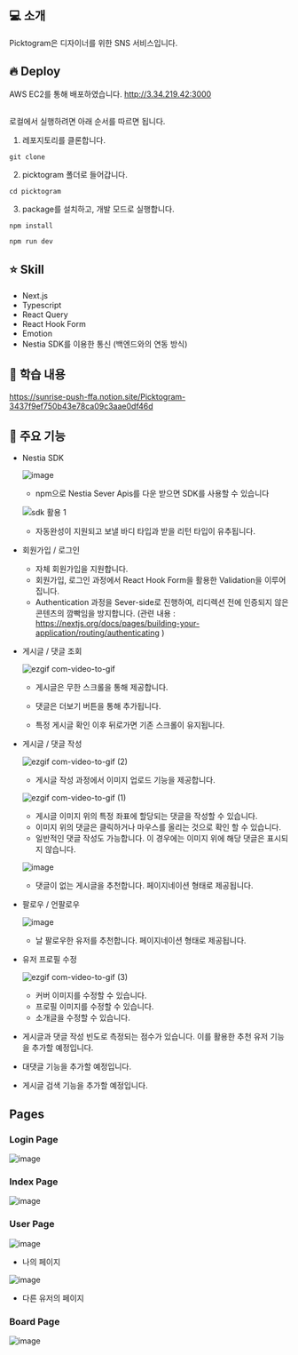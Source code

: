 ## 💻 소개
Picktogram은 디자이너를 위한 SNS 서비스입니다.

## 🔥 Deploy
AWS EC2를 통해 배포하였습니다. 
http://3.34.219.42:3000

## 

로컬에서 실행하려면 아래 순서를 따르면 됩니다.

1. 레포지토리를 클론합니다.
```
git clone
```

2. picktogram 폴더로 들어갑니다.
```
cd picktogram
```

3. package를 설치하고, 개발 모드로 실행합니다.
```
npm install

npm run dev
```

## ⭐ Skill
* Next.js
* Typescript
* React Query
* React Hook Form
* Emotion
* Nestia SDK를 이용한 통신 (백엔드와의 연동 방식)

## 📓 학습 내용

https://sunrise-push-ffa.notion.site/Picktogram-3437f9ef750b43e78ca09c3aae0df46d

## 📌 주요 기능
* Nestia SDK

  ![image](https://github.com/picktogram/front/assets/77627957/bfcbbb90-f272-4566-b09f-95a9017b4bdf)

  * npm으로 Nestia Sever Apis를 다운 받으면 SDK를 사용할 수 있습니다

  ![sdk 활용 1](https://github.com/picktogram/front/assets/77627957/4a85f812-709d-4ae3-ad9e-1c64d50fcc98)

  * 자동완성이 지원되고 보낼 바디 타입과 받을 리턴 타입이 유추됩니다. 


* 회원가입 / 로그인
  * 자체 회원가입을 지원합니다.
  * 회원가입, 로그인 과정에서 React Hook Form을 활용한 Validation을 이루어집니다.
  * Authentication 과정을 Sever-side로 진행하여, 리디렉션 전에 인증되지 않은 콘텐츠의 깜빡임을 방지합니다. (관련 내용 : https://nextjs.org/docs/pages/building-your-application/routing/authenticating )

* 게시글 / 댓글 조회

    ![ezgif com-video-to-gif](https://github.com/picktogram/front/assets/77627957/611c178b-8559-4fd5-bf97-1b3804519ae6)


    * 게시글은 무한 스크롤을 통해 제공합니다.
  
    * 댓글은 더보기 버튼을 통해 추가됩니다.
    
    * 특정 게시글 확인 이후 뒤로가면 기존 스크롤이 유지됩니다.
      
      
* 게시글 / 댓글 작성

  ![ezgif com-video-to-gif (2)](https://github.com/picktogram/front/assets/77627957/9a2024ce-0dd9-40ea-a20d-7b43aead9311)

 
  * 게시글 작성 과정에서 이미지 업로드 기능을 제공합니다.

   ![ezgif com-video-to-gif (1)](https://github.com/picktogram/front/assets/77627957/566307dd-e770-45ea-a66f-08451e287678)

  * 게시글 이미지 위의 특정 좌표에 할당되는 댓글을 작성할 수 있습니다.
  * 이미지 위의 댓글은 클릭하거나 마우스를 올리는 것으로 확인 할 수 있습니다.
  * 일반적인 댓글 작성도 가능합니다. 이 경우에는 이미지 위에 해당 댓글은 표시되지 않습니다.
    
  ![image](https://github.com/picktogram/front/assets/77627957/9c63d118-088b-4dfb-9665-5677b8a1f172)


  * 댓글이 없는 게시글을 추천합니다. 페이지네이션 형태로 제공됩니다.
    
  
* 팔로우 / 언팔로우
  
  ![image](https://github.com/picktogram/front/assets/77627957/c52429e4-74d8-4856-809b-849ad3bdab8d)

  * 날 팔로우한 유저를 추천합니다. 페이지네이션 형태로 제공됩니다.
    
 
* 유저 프로필 수정

  ![ezgif com-video-to-gif (3)](https://github.com/picktogram/front/assets/77627957/4f0508cd-ddc9-49fb-9b26-ea53a0280a7d)


  * 커버 이미지를 수정할 수 있습니다.
  * 프로필 이미지를 수정할 수 있습니다.
  * 소개글을 수정할 수 있습니다.


 * 게시글과 댓글 작성 빈도로 측정되는 점수가 있습니다. 이를 활용한 추천 유저 기능을 추가할 예정입니다.
 * 대댓글 기능을 추가할 예정입니다.
 * 게시글 검색 기능을 추가할 예정입니다.


## Pages

### Login Page
![image](https://github.com/picktogram/front/assets/77627957/9cdcf9a9-82ec-42c8-9ad9-f29e15973da9)

### Index Page
![image](https://github.com/picktogram/front/assets/77627957/659455c3-43a5-444e-8c70-f5844e3fb4c7)


### User Page
![image](https://github.com/picktogram/front/assets/77627957/4acaf7b9-9a7e-4a55-8f39-d7c6cebcaf49)
* 나의 페이지

![image](https://github.com/picktogram/front/assets/77627957/b8d04f76-7d7a-49b2-a0ce-5137cc792f7a)
* 다른 유저의 페이지

### Board Page
![image](https://github.com/picktogram/front/assets/77627957/2c67b693-dc88-4a48-9887-4c44c9619111)



